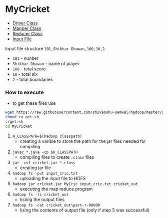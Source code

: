 # MyCricket

- [Driver Class](./MyCric.java)
- [Mapper Class](./CricMapper.java)
- [Reducer Class](./CricReducer.java)
- [Input File](./input_cric.txt)

Input file structure `101,Shikhar Dhawan,100,10,2`
- `101` - nunber
- `Shikhar Dhawan` - name of player
- `100` - total score
- `10` - total six
- `2` - total boundaries

### How to execute

- to get these files use

```sh
wget https://raw.githubusercontent.com/shivanshu-semwal/hadoop/master/src/mapreduce/src/MyCricket/get.sh
chmod +x get.sh
./get.sh
cd MyCricket
```

1. `H_CLASSPATH=$(hadoop classpath)`
   - creating a varible to store the path for the jar files needed for compiling
2. `javac *.java -cp $H_CLASSPATH`
   - compiling files to create `.class` files
3. `jar -cvf cricket.jar *.class`
   - creating jar file
4. `hadoop fs -put input_cric.txt`
   - uploading the input file to HDFS
5. `hadoop jar cricket.jar MyCric input_cric.txt cricket_out`
   - executing the map reduce program
6. `hadoop fs -ls cricket_out`
   - listing the output files
7. `hadoop fs -cat cricket_out\part-r-00000`
   - lising the contents of output file (only if step 5 was successful)